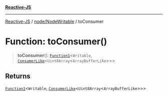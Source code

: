 [**Reactive-JS**](../../../README.md)

***

[Reactive-JS](../../../README.md) / [node/NodeWritable](../README.md) / toConsumer

# Function: toConsumer()

> **toConsumer**(): [`Function1`](../../../functions/type-aliases/Function1.md)\<`Writable`, [`ConsumerLike`](../../../utils/interfaces/ConsumerLike.md)\<`Uint8Array`\<`ArrayBufferLike`\>\>\>

## Returns

[`Function1`](../../../functions/type-aliases/Function1.md)\<`Writable`, [`ConsumerLike`](../../../utils/interfaces/ConsumerLike.md)\<`Uint8Array`\<`ArrayBufferLike`\>\>\>
